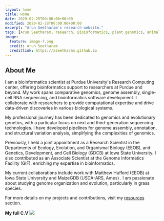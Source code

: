 ```yaml
---
layout: home
title: Home
date: 2020-02-25T00:00:00+00:00
modified: 2020-02-28T00:00:00+00:00
excerpt: "Arun Seetharam's research website."
tags: [Arun Seetharam, research, Bioinformatics, plant genomics, animal genomics, home]
image:
  feature: image-7.png
  credit: Arun Seetharam
  creditlink: https://aseetharam.github.io
---
```



## About Me

I am a bioinformatics scientist at Purdue University's Research Computing center, offering bioinformatics support to researchers at Purdue and beyond. My work spans comparative genomics, genome assembly, single-cell RNA sequencing, and bioinformatics software development. I collaborate with researchers to provide computational expertise and drive data-driven discoveries in various biological systems.

My professional journey has been dedicated to genomics and evolutionary genetics, with a particular focus on next and third-generation sequencing technologies. I have developed pipelines for genome assembly, annotation, and structural variation analysis, simplifying the complexities of genomics.

Previously, I held a joint appointment as a Research Scientist in the Departments of Ecology, Evolution, and Organismal Biology (EEOB), and Genetics, Development, and Cell Biology (GDCB) at Iowa State University. I also contributed as an Associate Scientist at the Genome Informatics Facility (GIF), enriching my expertise in bioinformatics.

My current collaborations include work with Matthew Hufford (EEOB) at Iowa State University and MaizeGDB (USDA-ARS, Ames) . I am passionate about studying genome organization and evolution, particularly in grass species.

For more details on my projects and contributions, visit my [resources](https://aseetharam.github.io/workshops) section.

**My full C.V** [<img src="https://img.shields.io/badge/get_pdf-gray?style=flat&logo=Adobe-Acrobat-Reader"/>](/publications/pdf/cv_seetharam.pdf)

